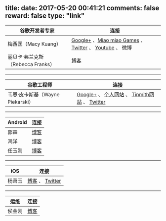 title: 
date: 2017-05-20 00:41:21
comments: false
reward: false
type: "link"
---
谷歌开发者专家| 连接
-------|----------
梅西匡（Macy Kuang） | [Google+](https://plus.google.com/+MacyKuang) 、[Miao miao Games](http://miaomiaogames.com/) 、 [Twitter](https://twitter.com/MacyKuang) 、 [Youtube](https://www.youtube.com/CodeToCreate) 、 微博 
丽贝卡·弗兰克斯（Rebecca Franks） | [博客](https://riggaroo.co.za/) 

----------


谷歌工程师| 连接
-------|----------
韦恩·皮卡斯基（Wayne Piekarski） | [Google+](https://plus.google.com/+WaynePiekarski) 、 [个人网站](http://www.tinmith.net/wayne/) 、 [Tinmith网站](http://www.tinmith.net/) 、 [Twitter](https://twitter.com/waynepiekarski)

----------


Android| 连接
-------|----------
郭霖 | [博客](http://blog.csdn.net/guolin_blog)
鸿洋 | [博客](http://blog.csdn.net/lmj623565791)
任玉刚 | [博客](http://blog.csdn.net/singwhatiwanna)


----------


iOS| 连接
-------|----------
杨萧玉 | [博客](http://yulingtianxia.com/) 、 [Twitter](https://twitter.com/yulingtianxia)


----------

运维| 连接
-------|----------
侯金刚 | [博客](http://hi-andy.com/)
